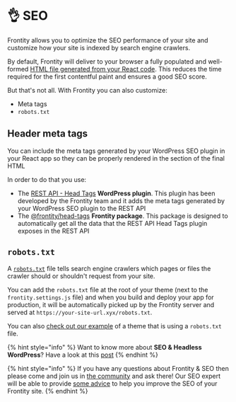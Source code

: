 # 👌 SEO

Frontity allows you to optimize the SEO performance of your site and customize how your site is indexed by search engine crawlers.

By default, Frontity will deliver to your browser a fully populated and well-formed [HTML file generated from your React code](architecture.md). This reduces the time required for the first contentful paint and ensures a good SEO score.

But that's not all. With Frontity you can also customize:

* Meta tags 
* `robots.txt`

## Header meta tags

You can include the meta tags generated by your WordPress SEO plugin in your React app so they can be properly rendered in the  section of the final HTML

In order to do that you use:

* The [REST API - Head Tags](https://api.frontity.org/frontity-plugins/rest-api-head-tags) **WordPress plugin**. This plugin has been developed by the Frontity team and it adds the meta tags generated by your WordPress SEO plugin to the REST API
* The [@frontity/head-tags](https://api.frontity.org/frontity-packages/features-packages/head-tags) **Frontity package**. This package is designed to automatically get all the data that the REST API Head Tags plugin exposes in the REST API

## `robots.txt`

A [`robots.txt`](https://support.google.com/webmasters/answer/6062608) file tells search engine crawlers which pages or files the crawler should or shouldn't request from your site.

You can add the `robots.txt` file at the root of your theme \(next to the `frontity.settings.js` file\) and when you build and deploy your app for production, it will be automatically picked up by the Frontity server and served at `https://your-site-url.xyx/robots.txt`.

You can also [check out our example](https://github.com/frontity/frontity/blob/1460e7c03ce3600f4f8ece0d6cf8fadb2bf9b526/examples/mars-theme-example/robots.txt) of a theme that is using a `robots.txt` file.

{% hint style="info" %}
Want to know more about **SEO & Headless WordPress**? Have a look at this [post](https://frontity.org/blog/seo-for-headless-wordpress-themes/)
{% endhint %}

{% hint style="info" %}
If you have any questions about Frontity & SEO then please come and join us in [the community](https://community.frontity.org/) and ask there! Our SEO expert will be able to provide [some advice](https://community.frontity.org/t/deploying-frontity-wordpress-on-the-same-domain/1124/4) to help you improve the SEO of your Frontity site.
{% endhint %}

